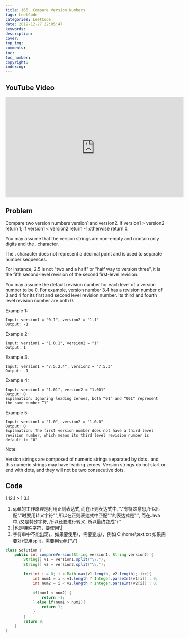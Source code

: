 ```yaml
---
title: 165. Compare Version Numbers
tags: LeetCode
categories: LeetCode
date: 2019-12-27 22:05:47
keywords:
description:
cover:
top_img:
comments:
toc:
toc_number:
copyright:
indexing:
---
```

## YouTube Video
<iframe width="560" height="315" src="https://www.youtube.com/embed/ycgUISujdMI" frameborder="0" allow="accelerometer; autoplay; encrypted-media; gyroscope; picture-in-picture" allowfullscreen></iframe>

## Problem
Compare two version numbers version1 and version2.
If version1 > version2 return 1; if version1 < version2 return -1;otherwise return 0.

You may assume that the version strings are non-empty and contain only digits and the . character.

The . character does not represent a decimal point and is used to separate number sequences.

For instance, 2.5 is not "two and a half" or "half way to version three", it is the fifth second-level revision of the second first-level revision.

You may assume the default revision number for each level of a version number to be 0. For example, version number 3.4 has a revision number of 3 and 4 for its first and second level revision number. Its third and fourth level revision number are both 0.

 

Example 1:
```
Input: version1 = "0.1", version2 = "1.1"
Output: -1
```
Example 2:
```
Input: version1 = "1.0.1", version2 = "1"
Output: 1
```
Example 3:
```
Input: version1 = "7.5.2.4", version2 = "7.5.3"
Output: -1
```
Example 4:
```
Input: version1 = "1.01", version2 = "1.001"
Output: 0
Explanation: Ignoring leading zeroes, both “01” and “001" represent the same number “1”
```
Example 5:
```
Input: version1 = "1.0", version2 = "1.0.0"
Output: 0
Explanation: The first version number does not have a third level revision number, which means its third level revision number is default to "0"
```
 

Note:

Version strings are composed of numeric strings separated by dots . and this numeric strings may have leading zeroes.
Version strings do not start or end with dots, and they will not be two consecutive dots.


## Code
1.12.1 > 1.3.1 

1. split的工作原理是利用正则表达式,而在正则表达式中, "."有特殊意思,所以匹配"."时要用转义字符"\",所以在正则表达式中匹配"."的表达式是"\.", 而在Java中,\又是特殊字符, 所以还要进行转义, 所以最终变成"\\.”
2. |也是特殊字符，要使用\\|
3. 字符串中不能出现\，如果要使用\，需要变成\\，例如 C:\\home\\text.txt
如果需要对\使用split，需要用split("\\\\")

```java
class Solution {
    public int compareVersion(String version1, String version2) {
        String[] v1 = version1.split("\\.");
        String[] v2 = version2.split("\\.");
        
        for(int i = 0; i < Math.max(v1.length, v2.length); i++){
            int num1 = i < v1.length ? Integer.parseInt(v1[i]) : 0;
            int num2 = i < v2.length ? Integer.parseInt(v2[i]) : 0;
            
            if(num1 < num2) {
                return -1;
            } else if(num1 > num2){
                return 1;
            }
        }
        return 0;
    }
}
```